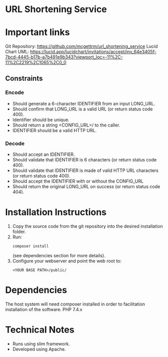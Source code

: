 # URL Shortening Service


# Important links
Git Repository: https://github.com/mcgettrm/url_shortening_service
Lucid Chart UML: https://lucid.app/lucidchart/invitations/accept/inv_64e3405f-7bcd-4445-b17b-a7b491e9b343?viewport_loc=-11%2C-11%2C2219%2C1065%2C0_0

## Constraints
### Encode
- Should generate a 6-character IDENTIFIER from an input LONG_URL.
- Should confirm that LONG_URL is a valid URL (or return status code 400).
- Identifier should be unique.
- Should return a string <CONFIG_URL>/<IDENTIFIER> to the caller.
- IDENTIFIER should be a valid HTTP URL.

### Decode
- Should accept an IDENTIFIER.
- Should validate that IDENTIFIER is 6 characters (or return status code 400).
- Should validate that IDENTIFIER is made of valid HTTP URL characters (or return status code 400).
- Should accept the IDENTIFIER with or without the CONFIG_URL
- Should return the original LONG_URL on success (or return status code 404).

# Installation Instructions
1. Copy the source code from the git repository into the desired installation folder.
2. Run:
   ``` 
   composer install
   ``` 
   (see dependencies section for more details).
3. Configure your webserver and point the web root to: 
   ```
   <YOUR BASE PATH>/public/
   ``` 

# Dependencies
The host system will need composer installed in order to facilitation installation of the software.
PHP 7.4.x

# Technical Notes
- Runs using slim framework.
- Developed using Apache.
